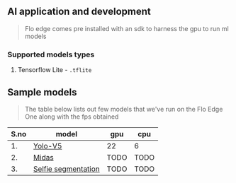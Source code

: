 ## AI application and development
> Flo edge comes pre installed with an sdk to harness the gpu to run ml models

### Supported models types
1. Tensorflow Lite - `.tflite`

## Sample models
> The table below lists out few models that we've run on the Flo Edge One along with the fps obtained

| S.no | model | gpu  | cpu  |
| ---- | ----- | ---- | ---- |
|  1.  |[Yolo-V5](./yolo_v5/)|22|6|
| 2. |[Midas](./midas/)|TODO|TODO|
| 3. |[Selfie segmentation](./selfie_segmentation/)|TODO|TODO|


